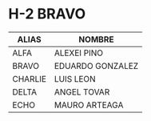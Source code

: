 # H-2 BRAVO

| ALIAS | NOMBRE |
|---|---|
| ALFA | ALEXEI PINO |
| BRAVO | EDUARDO GONZALEZ |
| CHARLIE | LUIS LEON |
| DELTA | ANGEL TOVAR |
| ECHO | MAURO ARTEAGA |